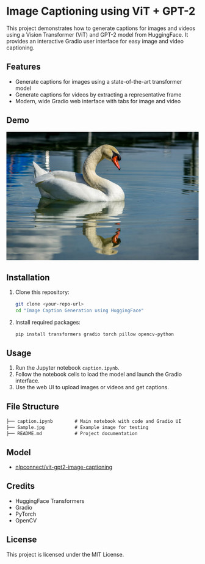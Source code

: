 # Image Captioning using ViT + GPT-2

This project demonstrates how to generate captions for images and videos using a Vision Transformer (ViT) and GPT-2 model from HuggingFace. It provides an interactive Gradio user interface for easy image and video captioning.

## Features
- Generate captions for images using a state-of-the-art transformer model
- Generate captions for videos by extracting a representative frame
- Modern, wide Gradio web interface with tabs for image and video

## Demo
![Demo Screenshot](Sample.jpg)

## Installation
1. Clone this repository:
   ```sh
   git clone <your-repo-url>
   cd "Image Caption Generation using HuggingFace"
   ```
2. Install required packages:
   ```sh
   pip install transformers gradio torch pillow opencv-python
   ```

## Usage
1. Run the Jupyter notebook `caption.ipynb`.
2. Follow the notebook cells to load the model and launch the Gradio interface.
3. Use the web UI to upload images or videos and get captions.

## File Structure
```
├── caption.ipynb        # Main notebook with code and Gradio UI
├── Sample.jpg           # Example image for testing
├── README.md            # Project documentation
```

## Model
- [nlpconnect/vit-gpt2-image-captioning](https://huggingface.co/nlpconnect/vit-gpt2-image-captioning)

## Credits
- HuggingFace Transformers
- Gradio
- PyTorch
- OpenCV

## License
This project is licensed under the MIT License.
